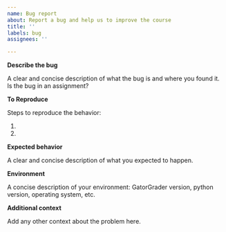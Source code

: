 ```yaml
---
name: Bug report
about: Report a bug and help us to improve the course
title: ''
labels: bug
assignees: ''

---
```


<!-- Please replace all of the text below the bold headers. -->

**Describe the bug**

A clear and concise description of what the bug is and where you found it. Is
the bug in an assignment?

**To Reproduce**

Steps to reproduce the behavior:
1. <!-- Replace this text --!>
2. <!-- Replace this text --!>

**Expected behavior**

A clear and concise description of what you expected to happen.

**Environment**

A concise description of your environment: GatorGrader version, python version,
operating system, etc.

**Additional context**

Add any other context about the problem here.
